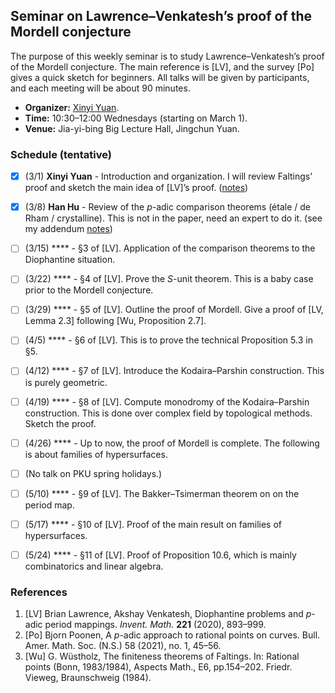 ## Seminar on Lawrence–Venkatesh’s proof of the Mordell conjecture

  The purpose of this weekly seminar is to study Lawrence–Venkatesh’s proof of the Mordell conjecture. The main reference is [LV], and the survey [Po] gives a quick sketch for beginners. All talks will be given by participants, and each meeting will be about 90 minutes.
  - **Organizer:** [Xinyi Yuan](http://faculty.bicmr.pku.edu.cn/~yxy/).
  - **Time:** 10:30–12:00 Wednesdays (starting on March 1).
  - **Venue:** Jia-yi-bing Big Lecture Hall, Jingchun Yuan.


### Schedule (tentative)

- [x] (3/1) **Xinyi Yuan** - Introduction and organization. I will review Faltings’ proof and sketch the main idea of [LV]’s proof. ([notes](././LV1.pdf))
- [x] (3/8) **Han Hu** - Review of the _p_-adic comparison theorems (étale / de Rham / crystalline). This is not in the paper, need an expert to do it. (see my addendum [notes](././LV2.pdf))
- [ ] (3/15) **** - §3 of [LV]. Application of the comparison theorems to the Diophantine situation.
- [ ] (3/22) **** - §4 of [LV]. Prove the _S_-unit theorem. This is a baby case prior to the Mordell conjecture.
- [ ] (3/29) **** - §5 of [LV]. Outline the proof of Mordell. Give a proof of [LV, Lemma 2.3] following [Wu, Proposition 2.7].
- [ ] (4/5) **** - §6 of [LV]. This is to prove the technical Proposition 5.3 in §5.
- [ ] (4/12) **** - §7 of [LV]. Introduce the Kodaira–Parshin construction. This is purely geometric.
- [ ] (4/19) **** - §8 of [LV]. Compute monodromy of the Kodaira–Parshin construction. This is done over complex field by topological methods. Sketch the proof.
- [ ] (4/26) **** - Up to now, the proof of Mordell is complete. The following is about families of hypersurfaces.
- [ ] (No talk on PKU spring holidays.)
- [ ] (5/10) **** - §9 of [LV]. The Bakker–Tsimerman theorem on on the period map.
- [ ] (5/17) **** - §10 of [LV]. Proof of the main result on families of hypersurfaces.
- [ ] (5/24) **** - §11 of [LV]. Proof of Proposition 10.6, which is mainly combinatorics and linear algebra.



### References
1. [LV] Brian Lawrence, Akshay Venkatesh, Diophantine problems and _p_-adic period mappings. _Invent. Math._ **221** (2020), 893–999.
2. [Po] Bjorn Poonen, A _p_-adic approach to rational points on curves. Bull. Amer. Math. Soc. (N.S.) 58 (2021), no. 1, 45–56.
3. [Wu] G. Wüstholz, The finiteness theorems of Faltings. In: Rational points (Bonn, 1983/1984), Aspects Math., E6, pp.154–202. Friedr. Vieweg, Braunschweig (1984).